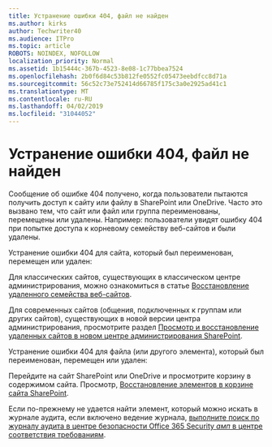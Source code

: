 ```yaml
---
title: Устранение ошибки 404, файл не найден
ms.author: kirks
author: Techwriter40
ms.audience: ITPro
ms.topic: article
ROBOTS: NOINDEX, NOFOLLOW
localization_priority: Normal
ms.assetid: 1b15444c-367b-4523-8e08-1c77bbea7524
ms.openlocfilehash: 2b0f6d84c53b812fe0552fc05473eebdfcc8d71a
ms.sourcegitcommit: 56c52c73e752414d66785f175c3a0e2925ad41c1
ms.translationtype: MT
ms.contentlocale: ru-RU
ms.lasthandoff: 04/02/2019
ms.locfileid: "31044052"
---
```

# <a name="troubleshoot-error-404-file-not-found"></a>Устранение ошибки 404, файл не найден

Сообщение об ошибке 404 получено, когда пользователи пытаются получить доступ к сайту или файлу в SharePoint или OneDrive. Часто это вызвано тем, что сайт или файл или группа переименованы, перемещены или удалены. Например: пользователи увидят ошибку 404 при попытке доступа к корневому семейству веб-сайтов и были удалены.

Устранение ошибки 404 для сайта, который был переименован, перемещен или удален:

Для классических сайтов, существующих в классическом центре администрирования, можно ознакомиться в статье [Восстановление удаленного семейства веб-сайтов](https://docs.microsoft.com/en-us/sharepoint/restore-deleted-site-collection).


Для современных сайтов (общения, подключенных к группам или других сайтов), существующих в новой версии центра администрирования, просмотрите раздел [Просмотр и восстановление удаленных сайтов в новом центре администрирования SharePoint](https://docs.microsoft.com/en-us/sharepoint/restore-deleted-site-collection).

Устранение ошибки 404 для файла (или другого элемента), который был переименован, перемещен или удален:

Перейдите на сайт SharePoint или OneDrive и просмотрите корзину в содержимом сайта. Просмотр, [Восстановление элементов в корзине сайта SharePoint](https://support.office.com/en-us/article/Restore-items-in-the-Recycle-Bin-of-a-SharePoint-site-6df466b6-55f2-4898-8d6e-c0dff851a0be#ID0EAADAAA=Online).

Если по-прежнему не удается найти элемент, который можно искать в журнале аудита, если включено ведение журнала, [выполните поиск по журналу аудита в центре безопасности Office 365 Security _амп_ в центре соответствия требованиям](https://docs.microsoft.com/en-us/office365/securitycompliance/search-the-audit-log-in-security-and-compliance?redirectSourcePath=%252fclient%252fsearch-the-audit-log-in-the-office-365-security-compliance-center-0d4d0f35-390b-4518-800e-0c7ec95e946c).
